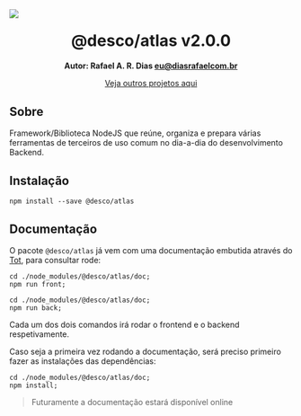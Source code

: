 <header style="float: left; width: 100%; margin-bottom: 1rem;">
  <img src="https://i.ibb.co/R2gt14C/atlas.png" style="float: left; margin-right: 1rem;">

  # @desco/atlas v2.0.0

  **Autor: Rafael A. R. Dias <eu@diasrafaelcom.br>**

  <a href="https://github.com/desco-npm" target="_blank">Veja outros projetos aqui</a>
</header>

## Sobre
Framework/Biblioteca NodeJS que reúne, organiza e prepara várias ferramentas de terceiros de uso comum no dia-a-dia do desenvolvimento Backend.

## Instalação

```
npm install --save @desco/atlas
```

## Documentação

O pacote `@desco/atlas` já vem com uma documentação embutida através do <a href="https://www.npmjs.com/package/@desco/tot" target="_blank">Tot</a>, para consultar rode:

```
cd ./node_modules/@desco/atlas/doc;
npm run front;
```

```
cd ./node_modules/@desco/atlas/doc;
npm run back;
```

Cada um dos dois comandos irá rodar o frontend e o backend respetivamente.

Caso seja a primeira vez rodando a documentação, será preciso primeiro fazer as instalações das dependências:

```
cd ./node_modules/@desco/atlas/doc;
npm install;
```

> Futuramente a documentação estará disponível online